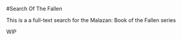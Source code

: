 #Search Of The Fallen

This is a a full-text search for the Malazan: Book of the Fallen series

WIP
